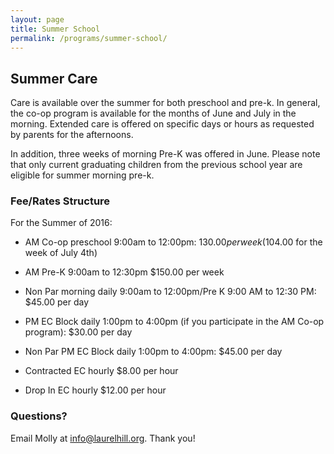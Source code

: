 ```yaml
---
layout: page
title: Summer School
permalink: /programs/summer-school/
---
```


## Summer Care

Care is available over the summer for both preschool and pre-k. In general, the co-op program is available for the months of June and July in the morning. Extended care is offered on specific days or hours as requested by parents for the afternoons. 

In addition, three weeks of morning Pre-K was offered in June. Please note that only current graduating children from the previous school year are eligible for summer morning pre-k.


### Fee/Rates Structure

For the Summer of 2016:

* AM Co-op preschool 9:00am to 12:00pm:  $130.00 per week ($104.00 for the week of July 4th)
* AM Pre-K 9:00am to 12:30pm $150.00 per week

* Non Par morning daily 9:00am to 12:00pm/Pre K 9:00 AM to 12:30 PM: $45.00 per day
* PM EC Block daily 1:00pm to 4:00pm (if you participate in the AM Co-op program): $30.00 per day
* Non Par PM EC Block daily 1:00pm to 4:00pm: $45.00 per day

* Contracted EC hourly $8.00 per hour
* Drop In EC hourly $12.00 per hour

### Questions?

Email Molly at info@laurelhill.org. Thank you!